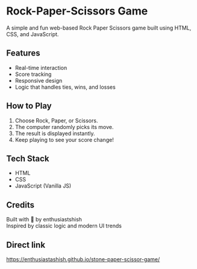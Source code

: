 # Rock-Paper-Scissors Game

A simple and fun web-based Rock Paper Scissors game built using HTML, CSS, and JavaScript.

## Features

-  Real-time interaction  
-  Score tracking  
-  Responsive design  
-  Logic that handles ties, wins, and losses

## How to Play

1. Choose Rock, Paper, or Scissors.
2. The computer randomly picks its move.
3. The result is displayed instantly.
4. Keep playing to see your score change!

## Tech Stack

- HTML
- CSS 
- JavaScript (Vanilla JS)

## Credits

Built with 💙 by enthusiastshish  
Inspired by classic logic and modern UI trends

## Direct link 

https://enthusiastashish.github.io/stone-paper-scissor-game/



